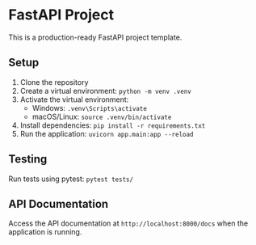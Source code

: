 # FastAPI Project

This is a production-ready FastAPI project template.

## Setup

1. Clone the repository
2. Create a virtual environment: `python -m venv .venv`
3. Activate the virtual environment:
   - Windows: `.venv\Scripts\activate`
   - macOS/Linux: `source .venv/bin/activate`
4. Install dependencies: `pip install -r requirements.txt`
5. Run the application: `uvicorn app.main:app --reload`

## Testing

Run tests using pytest: `pytest tests/`

## API Documentation

Access the API documentation at `http://localhost:8000/docs` when the application is running.

